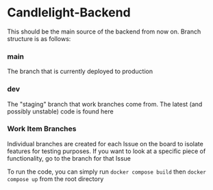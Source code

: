 # Candlelight-Backend

This should be the main source of the backend from now on. Branch structure is as follows:

### main
The branch that is currently deployed to production

### dev
The "staging" branch that work branches come from. The latest (and possibly unstable) code is found here

### Work Item Branches
Individual branches are created for each Issue on the board to isolate features for testing purposes. If you want to look at a specific piece of functionality, go to the branch for that Issue

To run the code, you can simply run `docker compose build` then `docker compose up` from the root directory
